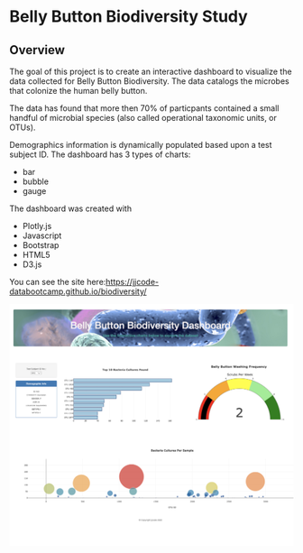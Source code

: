 # Belly Button Biodiversity Study 

## Overview 
The goal of this project is to create an interactive dashboard to visualize the data collected for Belly Button Biodiversity. The data catalogs the microbes that colonize the human belly button. 

The data has found that more then 70% of particpants contained a small handful of microbial species (also called operational taxonomic units, or OTUs).

Demographics information is dynamically populated based upon a test subject ID. The dashboard has 3 types of charts:

- bar
- bubble
- gauge 

The dashboard was created with 
- Plotly.js  
- Javascript 
- Bootstrap 
- HTML5 
- D3.js

You can see the site here:https://jjcode-databootcamp.github.io/biodiversity/


![site](assets/images/biodiversity_website.png)